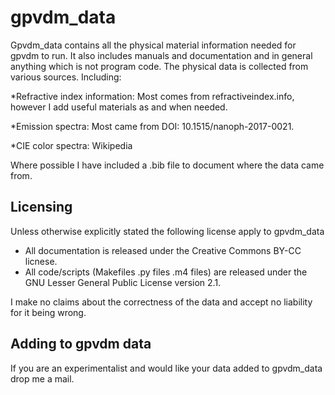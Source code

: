 gpvdm_data
==========

Gpvdm_data contains all the physical material information needed for gpvdm to run.  It also includes manuals and documentation and in general anything which is not program code.  The physical data is collected from various sources. Including:

*Refractive index information: Most comes from refractiveindex.info, however I add useful materials as and when needed.

*Emission spectra: Most came from DOI: 10.1515/nanoph-2017-0021.

*CIE color spectra: Wikipedia

Where possible I have included a .bib file to document where the data came from.

Licensing
---------
Unless otherwise explicitly stated the following license apply to gpvdm_data

- All documentation is released under the Creative Commons BY-CC licnese.
- All code/scripts (Makefiles .py files .m4 files) are released under the GNU Lesser General Public License version 2.1.

I make no claims about the correctness of the data and accept no liability for it being wrong.

Adding to gpvdm data
--------------------
If you are an experimentalist and would like your data added to gpvdm_data drop me a mail.


